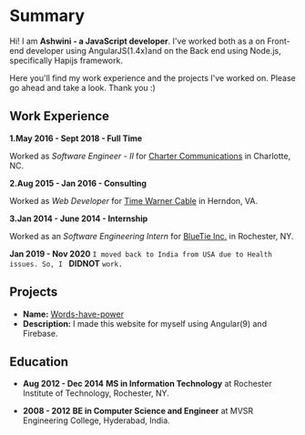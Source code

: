 # Summary

Hi! I am **Ashwini - a JavaScript developer**.
I've worked both as a on Front-end developer using AngularJS(1.4x)and on the Back end using Node.js, specifically Hapijs framework.

Here you'll find my work experience and the projects I've worked on. Please go ahead and take a look. Thank you :)

## Work Experience

 **1.May 2016 - Sept 2018 - Full Time**

  Worked as _Software Engineer - II_ for [Charter Communications](https://www.spectrum.com/) in Charlotte, NC.

 **2.Aug 2015 - Jan 2016 - Consulting**

  Worked as _Web Developer_ for [Time Warner Cable](https://en.wikipedia.org/wiki/Time_Warner_Cable) in Herndon, VA.

 **3.Jan 2014 - June 2014 - Internship**

  Worked as an _Software Engineering Intern_ for [BlueTie Inc.](https://bluetie.com/) in Rochester, NY.

  **Jan 2019 - Nov 2020** `I moved back to India from USA due to Health issues. So, I ` **DIDNOT** `work.`


## Projects 

- **Name:** [Words-have-power](https://words-have-magic.web.app/quotes)
- **Description:** I made this website for myself using Angular(9) and Firebase.
  
## Education

- **Aug 2012 - Dec 2014**
**MS in Information Technology** at Rochester Institute of Technology, Rochester, NY.

- **2008 - 2012**
**BE in Computer Science and Engineer** at MVSR Engineering College, Hyderabad, India.
